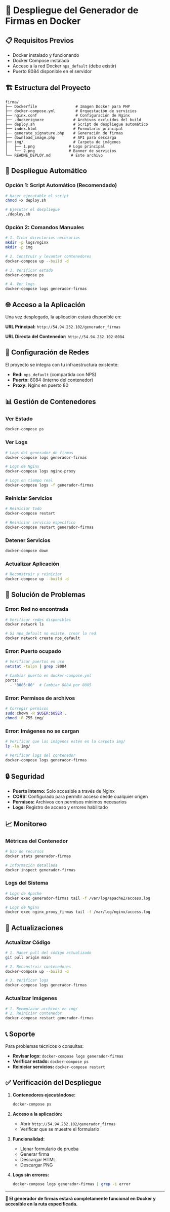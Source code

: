 # 🚀 Despliegue del Generador de Firmas en Docker

## 📋 Requisitos Previos

- Docker instalado y funcionando
- Docker Compose instalado
- Acceso a la red Docker `nps_default` (debe existir)
- Puerto 8084 disponible en el servidor

## 🏗️ Estructura del Proyecto

```
firma/
├── Dockerfile                 # Imagen Docker para PHP
├── docker-compose.yml         # Orquestación de servicios
├── nginx.conf                 # Configuración de Nginx
├── .dockerignore             # Archivos excluidos del build
├── deploy.sh                 # Script de despliegue automático
├── index.html                # Formulario principal
├── generate_signature.php    # Generación de firmas
├── download_image.php        # API para descarga
├── img/                      # Carpeta de imágenes
│   ├── 1.png               # Logo principal
│   └── 2.png               # Banner de servicios
└── README_DEPLOY.md         # Este archivo
```

## 🚀 Despliegue Automático

### Opción 1: Script Automático (Recomendado)

```bash
# Hacer ejecutable el script
chmod +x deploy.sh

# Ejecutar el despliegue
./deploy.sh
```

### Opción 2: Comandos Manuales

```bash
# 1. Crear directorios necesarios
mkdir -p logs/nginx
mkdir -p img

# 2. Construir y levantar contenedores
docker-compose up --build -d

# 3. Verificar estado
docker-compose ps

# 4. Ver logs
docker-compose logs generador-firmas
```

## 🌐 Acceso a la Aplicación

Una vez desplegado, la aplicación estará disponible en:

**URL Principal:** `http://54.94.232.102/generador_firmas`

**URL Directa del Contenedor:** `http://54.94.232.102:8084`

## 🔧 Configuración de Redes

El proyecto se integra con tu infraestructura existente:

- **Red:** `nps_default` (compartida con NPS)
- **Puerto:** 8084 (interno del contenedor)
- **Proxy:** Nginx en puerto 80

## 📊 Gestión de Contenedores

### Ver Estado
```bash
docker-compose ps
```

### Ver Logs
```bash
# Logs del generador de firmas
docker-compose logs generador-firmas

# Logs de Nginx
docker-compose logs nginx-proxy

# Logs en tiempo real
docker-compose logs -f generador-firmas
```

### Reiniciar Servicios
```bash
# Reiniciar todo
docker-compose restart

# Reiniciar servicio específico
docker-compose restart generador-firmas
```

### Detener Servicios
```bash
docker-compose down
```

### Actualizar Aplicación
```bash
# Reconstruir y reiniciar
docker-compose up --build -d
```

## 🐛 Solución de Problemas

### Error: Red no encontrada
```bash
# Verificar redes disponibles
docker network ls

# Si nps_default no existe, crear la red
docker network create nps_default
```

### Error: Puerto ocupado
```bash
# Verificar puertos en uso
netstat -tulpn | grep :8084

# Cambiar puerto en docker-compose.yml
ports:
  - "8085:80"  # Cambiar 8084 por 8085
```

### Error: Permisos de archivos
```bash
# Corregir permisos
sudo chown -R $USER:$USER .
chmod -R 755 img/
```

### Error: Imágenes no se cargan
```bash
# Verificar que las imágenes estén en la carpeta img/
ls -la img/

# Verificar logs del contenedor
docker-compose logs generador-firmas
```

## 🔒 Seguridad

- **Puerto interno:** Solo accesible a través de Nginx
- **CORS:** Configurado para permitir acceso desde cualquier origen
- **Permisos:** Archivos con permisos mínimos necesarios
- **Logs:** Registro de acceso y errores habilitado

## 📈 Monitoreo

### Métricas del Contenedor
```bash
# Uso de recursos
docker stats generador-firmas

# Información detallada
docker inspect generador-firmas
```

### Logs del Sistema
```bash
# Logs de Apache
docker exec generador-firmas tail -f /var/log/apache2/access.log

# Logs de Nginx
docker exec nginx_proxy_firmas tail -f /var/log/nginx/access.log
```

## 🔄 Actualizaciones

### Actualizar Código
```bash
# 1. Hacer pull del código actualizado
git pull origin main

# 2. Reconstruir contenedores
docker-compose up --build -d

# 3. Verificar logs
docker-compose logs generador-firmas
```

### Actualizar Imágenes
```bash
# 1. Reemplazar archivos en img/
# 2. Reiniciar contenedor
docker-compose restart generador-firmas
```

## 📞 Soporte

Para problemas técnicos o consultas:

- **Revisar logs:** `docker-compose logs generador-firmas`
- **Verificar estado:** `docker-compose ps`
- **Reiniciar servicios:** `docker-compose restart`

## ✅ Verificación del Despliegue

1. **Contenedores ejecutándose:**
   ```bash
   docker-compose ps
   ```

2. **Acceso a la aplicación:**
   - Abrir `http://54.94.232.102/generador_firmas`
   - Verificar que se muestre el formulario

3. **Funcionalidad:**
   - Llenar formulario de prueba
   - Generar firma
   - Descargar HTML
   - Descargar PNG

4. **Logs sin errores:**
   ```bash
   docker-compose logs generador-firmas | grep -i error
   ```

---

**🎯 El generador de firmas estará completamente funcional en Docker y accesible en la ruta especificada.**
